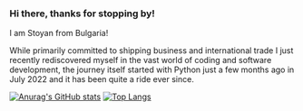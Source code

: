 ### Hi there, thanks for stopping by!

I am Stoyan from Bulgaria!

While primarily committed to shipping business and international trade I just recently rediscovered myself in the vast world of coding and software development, the journey itself started with Python just a few months ago in July 2022 and it has been quite a ride ever since. 

[![Anurag's GitHub stats](https://github-readme-stats.vercel.app/api?username=stoyanzhechev)](https://github.com/anuraghazra/github-readme-stats)
[![Top Langs](https://github-readme-stats.vercel.app/api/top-langs/?username=stoyanzhechev)](https://github.com/anuraghazra/github-readme-stats)
